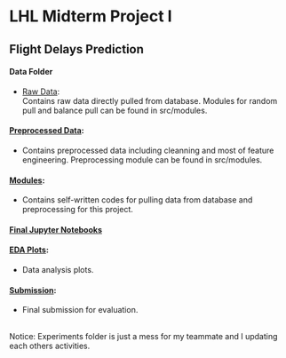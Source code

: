 # LHL Midterm Project I
## Flight Delays Prediction
#### Data Folder
* [Raw Data](data/raw):<br>
    Contains raw data directly pulled from database. Modules for random pull and balance pull can be found in src/modules. <br>
#### [Preprocessed Data](data/preprocessed):<br>
* Contains preprocessed data including cleanning and most of feature engineering. Preprocessing module can be found in src/modules. <br>
#### [Modules](src/modules): <br>
* Contains self-written codes for pulling data from database and preprocessing for this project. <br>
#### [Final Jupyter Notebooks](src/notebooks) <br>
#### [EDA Plots](plots):
* Data analysis plots. <br>
#### [Submission](submission.csv):
* Final submission for evaluation. <br>
<br>
Notice: Experiments folder is just a mess for my teammate and I updating each others activities.

